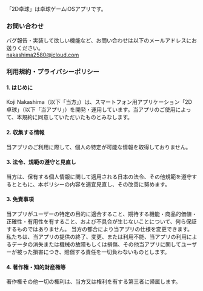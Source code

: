 「2D卓球」は卓球ゲームiOSアプリです。


### お問い合わせ
バグ報告・実装して欲しい機能など、お問い合わせは以下のメールアドレスにお送りください。  
nakashima2580@icloud.com

### 利用規約・プライバシーポリシー 
#### 1. はじめに
Koji Nakashima（以下「当方」）は、スマートフォン用アプリケーション「2D卓球」（以下「当アプリ」）を開発・運用しています。当アプリのご使用によって、本規約に同意していただいたものとみなします。

#### 2. 収集する情報
当アプリのご利用に際して、個人の特定が可能な情報を取得しておりません。

#### 3. 法令、規範の遵守と見直し
当方は、保有する個人情報に関して適用される日本の法令、その他規範を遵守するとともに、本ポリシーの内容を適宜見直し、その改善に努めます。

#### 3. 免責事項
当アプリがユーザーの特定の目的に適合すること、期待する機能・商品的価値・正確性・有用性を有すること、および不具合が生じないことについて、何ら保証するものではありません。 当方の都合により当アプリの仕様を変更できます。私たちは、当アプリの提供の終了、変更、または利用不能、当アプリの利用によるデータの消失または機械の故障もしくは損傷、その他当アプリに関してユーザーが被った損害につき、賠償する責任を一切負わないものとします。

#### 4. 著作権・知的財産権等 
著作権その他一切の権利は、当方又は権利を有する第三者に帰属します。
